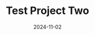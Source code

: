 ---
layout: page
title: "Test Project Two"
description: "Description of Test Project Two."
date: 2024-11-02
categories: [Category1, Category2]
---